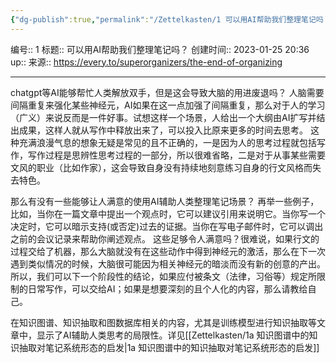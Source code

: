 ```yaml
---
{"dg-publish":true,"permalink":"/Zettelkasten/1 可以用AI帮助我们整理笔记吗？/","dgPassFrontmatter":true}
---
```


编号:: 1
标题:: 可以用AI帮助我们整理笔记吗？
创建时间:: 2023-01-25 20:36
up:: 
来源:: https://every.to/superorganizers/the-end-of-organizing

---

chatgpt等AI能够帮忙人类解放双手，但是这会导致大脑的用进废退吗？
人脑需要间隔重复来强化某些神经元，AI如果在这一点加强了间隔重复，那么对于人的学习（广义）来说反而是一件好事。试想这样一个场景，人给出一个大纲由AI扩写并结出成果，这样人就从写作中释放出来了，可以投入比原来更多的时间去思考。
这种充满浪漫气息的想象无疑是常见的且不正确的，一是因为人的思考过程就包括写作，写作过程是思辨性思考过程的一部分，所以很难省略，二是对于从事某些需要文风的职业（比如作家），这会导致自身没有持续地刻意练习自身的行文风格而失去特色。

那么有没有一些能够让人满意的使用AI辅助人类整理笔记场景？
再举一些例子，比如，当你在一篇文章中提出一个观点时，它可以建议引用来说明它。当你写一个决定时，它可以暗示支持(或否定)过去的证据。当你在写电子邮件时，它可以调出之前的会议记录来帮助你阐述观点。
这些足够令人满意吗？很难说，如果行文的过程交给了机器，那么大脑就没有在这些动作中得到神经元的激活，那么在下一次遇到类似情况的时候，大脑很可能因为相关神经元的暗淡而没有新的创意的产出。所以，我们可以下一个阶段性的结论，如果应付被条文（法律，习俗等）规定所限制的日常写作，可以交给AI；如果是想要深刻的且个人化的内容，那么请教给自己。

在知识图谱、知识抽取和图数据库相关的内容，尤其是训练模型进行知识抽取等文章中，显示了AI辅助人类思考的局限性。详见[[Zettelkasten/1a 知识图谱中的知识抽取对笔记系统形态的启发\|1a 知识图谱中的知识抽取对笔记系统形态的启发]]







